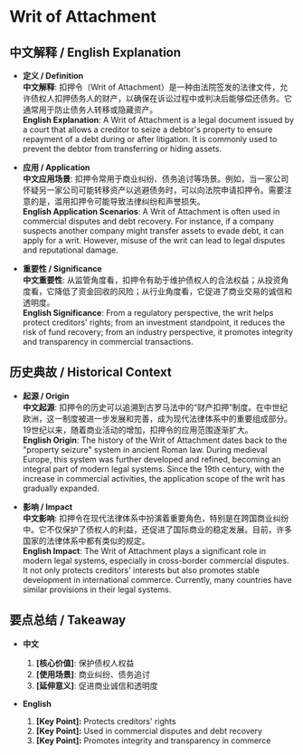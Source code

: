# Writ of Attachment

## 中文解释 / English Explanation

* **定义 / Definition**  
  **中文解释**: 扣押令（Writ of Attachment）是一种由法院签发的法律文件，允许债权人扣押债务人的财产，以确保在诉讼过程中或判决后能够偿还债务。它通常用于防止债务人转移或隐藏资产。  
  **English Explanation**: A Writ of Attachment is a legal document issued by a court that allows a creditor to seize a debtor's property to ensure repayment of a debt during or after litigation. It is commonly used to prevent the debtor from transferring or hiding assets.

* **应用 / Application**  
  **中文应用场景**: 扣押令常用于商业纠纷、债务追讨等场景。例如，当一家公司怀疑另一家公司可能转移资产以逃避债务时，可以向法院申请扣押令。需要注意的是，滥用扣押令可能导致法律纠纷和声誉损失。  
  **English Application Scenarios**: A Writ of Attachment is often used in commercial disputes and debt recovery. For instance, if a company suspects another company might transfer assets to evade debt, it can apply for a writ. However, misuse of the writ can lead to legal disputes and reputational damage.

* **重要性 / Significance**  
  **中文重要性**: 从监管角度看，扣押令有助于维护债权人的合法权益；从投资角度看，它降低了资金回收的风险；从行业角度看，它促进了商业交易的诚信和透明度。  
  **English Significance**: From a regulatory perspective, the writ helps protect creditors' rights; from an investment standpoint, it reduces the risk of fund recovery; from an industry perspective, it promotes integrity and transparency in commercial transactions.

## 历史典故 / Historical Context

* **起源 / Origin**  
  **中文起源**: 扣押令的历史可以追溯到古罗马法中的“财产扣押”制度。在中世纪欧洲，这一制度被进一步发展和完善，成为现代法律体系中的重要组成部分。19世纪以来，随着商业活动的增加，扣押令的应用范围逐渐扩大。  
  **English Origin**: The history of the Writ of Attachment dates back to the "property seizure" system in ancient Roman law. During medieval Europe, this system was further developed and refined, becoming an integral part of modern legal systems. Since the 19th century, with the increase in commercial activities, the application scope of the writ has gradually expanded.

* **影响 / Impact**  
  **中文影响**: 扣押令在现代法律体系中扮演着重要角色，特别是在跨国商业纠纷中。它不仅保护了债权人的利益，还促进了国际商业的稳定发展。目前，许多国家的法律体系中都有类似的规定。  
  **English Impact**: The Writ of Attachment plays a significant role in modern legal systems, especially in cross-border commercial disputes. It not only protects creditors' interests but also promotes stable development in international commerce. Currently, many countries have similar provisions in their legal systems.

## 要点总结 / Takeaway

* **中文**  
  1. **[核心价值]**:  保护债权人权益
  2. **[使用场景]**:  商业纠纷、债务追讨
  3. **[延伸意义]**:  促进商业诚信和透明度

* **English**  
  1. **[Key Point]:** Protects creditors' rights
  2. **[Key Point]:** Used in commercial disputes and debt recovery
  3. **[Key Point]:** Promotes integrity and transparency in commerce